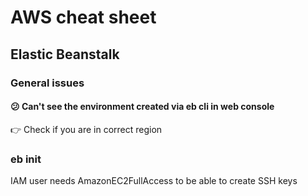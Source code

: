 # AWS cheat sheet

## Elastic Beanstalk

### General issues

#### :confused: Can't see the environment created via eb cli in web console
:point_right: Check if you are in correct region

### eb init

IAM user needs AmazonEC2FullAccess to be able to create SSH keys


